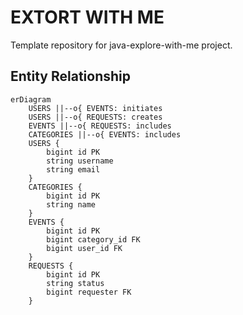 # EXTORT WITH ME
Template repository for java-explore-with-me project.

## Entity Relationship

```mermaid
erDiagram
    USERS ||--o{ EVENTS: initiates
    USERS ||--o{ REQUESTS: creates
    EVENTS ||--o{ REQUESTS: includes
    CATEGORIES ||--o{ EVENTS: includes
    USERS {
        bigint id PK
        string username
        string email
    }
    CATEGORIES {
        bigint id PK
        string name
    }
    EVENTS {
        bigint id PK
        bigint category_id FK
        bigint user_id FK
    }
    REQUESTS {
        bigint id PK
        string status
        bigint requester FK
    }
```